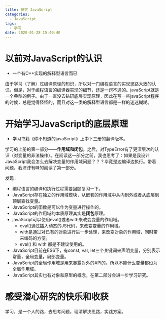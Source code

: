 ```yaml
---
title: 研究 JavaScript
categories:
  - JavaScript
tags:
  - 学习
date: 2020-01-28 15:40:40
---
```


# 以前对JavaScript的认识
- 一个有C++实现的解释型语言而已

由于学习（了解）过编译原理的知识，所以对一门编程语言的实现思路大致的认识。但是，对于编程语言的编译器实现的细节，还是一窍不通的。javaScript就是一个典型的例子。由于一直没去钻研底层实现原理，因此在写一些javaScript程序的时候，总是觉得怪怪的，而且对这一类的解释型语言都是一样的迷迷糊糊。

# 开始学习JavaScript的底层原理

- 学习书籍《你不知道的javaScript》上中下三册的翻译版本。

学习的上册的第一部分——**作用域和闭包**。之后，对TypeError有了更深层次的认识（对变量的非法操作）。在阅读这一部分之前，我也思考了：如果是我设计JavaScript我会怎么去解决变量的作用域问题？？？毕竟是边编译边执行。带着问题，我津津有味的阅读了第一部分。

发现：

- 编程语言的编译和执行过程需要回顾复习一下。
- JavaScript存在独立的作用域模块，从嵌套的作用域中从内到外或者从底层到顶层查找变量。
- JavaScript的函数是可以作为变量进行操作的。
- JavaScript的作用域的本质原理其实是**闭包**原理。
- javaScript可以使用eval()或者with来改变变量的作用域。
  - eval()通过插入动态的JS代码，来改变变量的作用域。
  - with是通过对已有的对象进行进一步处理，来改变对象的作用域，同时带来编码的方便。
  - eval() 和 with 都是不建议使用的。
- JavaScript目前在ES6下，有const, var, let三个关键词来声明变量，分别表示常量，全局变量，局部变量。
- JavaScript的全局作用域是用来暴露对外的API的，所以不能什么变量都设为全局作用域。
- JavaScript其实也有对象和原型的概念，在第二部分会进一步学习研究。

# 感受潜心研究的快乐和收获

学习，是一个人的路，去思考问题，理清解决思路，实践方案。